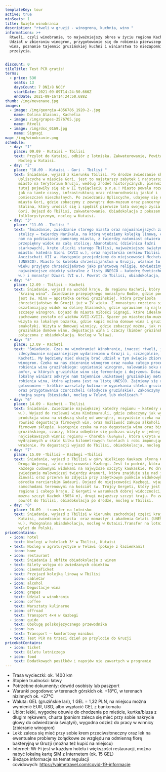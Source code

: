 ```yaml
---
templateKey: tour
active: true
minSeats: 1
title: Święto winobrania
description: "rtweli w gruzji - winogrona, kuchnia, wino "
informations: >+
  Rtweli, czyli winobranie, to najważniejszy okres w życiu regionu Kacheti.
  Udział w zbieraniu winogron, przygotowanie się do robienia pierwszego młodego
  wina, poznanie tajemnic gruzińskiej kuchni i winiarstwa to niezapomniane
  przeżycia.


discount: 0
tileTitle: Test PCR gratis!
terms:
  - price: 530
    seats: 13
    daysCount: 7 DNI/8 NOCY
    startDate: 2021-09-09T14:24:50.666Z
    endDate: 2021-09-16T14:24:50.688Z
thumb: /img/mevenaxe.jpg
images:
  - image: /img/georgia-4856786_1920-2-.jpg
    name: Dolina Alazani, Kachetia
  - image: /img/grapes-2576705.jpg
    name: Rtveli
  - image: /img/dsc_0169.jpg
    name: Signagi
map: /img/winobranie.png
schedule:
  - day: "1"
    place: 09.09 - Kutaisi – Tbilisi
    text: Przylot do Kutaisi, odbiór z lotniska. Zakwaterowanie, Powitalna kolacja .
      Nocleg w Kutaisi.
  - day: "2"
    place: "10.09 - Kutaisi - Gori - Tbilisi "
    text: Śniadanie, wyjazd z kierunku Tbilisi. Po drodze zwiedzanie skalnego miasta
      Upliscyche w mieście Gori, jest to najstarszy zabytek i najstarsze skalne
      miasto na terytorium Gruzji, według źródeł historycznych, pierwsze osady
      tutaj pojawiły się aż w II tysiącleciu p.n.e.! Miasto powala rozwiniętą,
      jak na tamte czasy, infrastrukturą oraz różnorodnością jaskiń i
      pomieszczeń mieszkalnych. Po zwiedzaniu Upliscyche, udajemy się do centrum
      miasta Gori, gdzie zobaczymy z zewnątrz dom-muzeum oraz pancerny wagon J.
      Stalina, który urodził się i spędził pierwsze lata swojego życia właśnie w
      Gori. Dojazd do Tbilisi, zakwaterowanie. Obiadokolacja z pokazem
      folklorystycznym, nocleg w Kutaisi.
  - day: "3"
    place: "11.09 - Tbilisi "
    text: "Śniadanie, zwiedzanie starego miasta oraz najważniejszych zabytków
      stolicy – twierdzy Narikala, na którą wjedziemy kolejką linową, co pozwoli
      nam na podziwianie panoramy miasta, z twierdzy natomiast otwiera się
      przepiękny widok na całą stolicę; Abanotubani (dzielnica łaźni
      siarkowych), kręte uliczki starego Tbilisi, najważniejsze świątynie
      miasta: katedra Sioni (XVII w.), oraz najstarsza cerkiew Tbilisi –
      Anczischati VII w. Następnie przejedziemy do miejscowości Mccheta
      (UNESCO). Miasto to kolebka chrześcijaństwa w Gruzji, właśnie tu w IV
      wieku przyjęto chrześcijaństwo jako państwową religię. Odwiedzimy
      najważniejsze obiekty sakralne z listy UNESCO – katedrę Sweticchoweli (XI
      w.) i monastyr Dżwari (VI w.). Powrót do Tbilisi, obiadokolacja, nocleg."
  - day: "4"
    place: 12.09 - Tbilisi - Kacheti
    text: Śniadanie, wyjazd na wschód kraju, do regionu Kacheti, który zwany jest
      “krainą wina”. Zwiedzanie przepięknego monastyru Bodbe, gdzie pochowana
      jest św. Nino – apostołka cerkwi gruzińskiej, która przyniosła
      chrześcijaństwo do Gruzji już w IV wieku. Z monastyru rozciera się
      oszałamiający widok na dolinę Alazańska, gdzie uprawiane są najlepsze
      szczepy winogron. Dojazd do miasta miłości Signagi, które idealne
      zachowane zostało od wieków XVII-XVIII. Spacer po miasteczku-muzeum,
      wizyta na lokalnym bazarku, gdzie kupić można domowe wina i gruzińskie
      smakołyki. Wizyta w domowej winnicy, gdzie zobaczyć można, jak robi się
      gruzińskie domowe wino, degustacja wina i czaczy (bimber gruziński)
      połączona z obiadokolacją. Nocleg w Telawi.
  - day: "5"
    place: 13.09 - Kacheti
    text: "Śniadanie. Czas na winobranie! Winobranie, inaczej rtweli, jest
      zdecydowanie najważniejszym wydarzeniem w Gruzji i, szczególnie, w
      Kacheti. My będziemy mieć okazję brać udział w tym święcie zbiorów
      winogron. Czeka na nas zbieranie winogron oraz nauka całego procesu
      robienia wina gruzińskiego: ugniatanie winogron, nalewanie soku do kwewri,
      amfor, w których gruzińskie wino się fermentuje i dojrzewa. Doświadczony
      lokalny winiarz odkryje nam tajemnice unikatowej gruzińskiej metody
      robienia wina, która wpisana jest na listę UNESCO. Zajmiemy się również
      gotowaniem – krótkie warsztaty kulinarne wypiekania chleba gruzińskiego
      oraz przygotowania czurczcheli (słodycze gruzińskie). Zakończymy wszystko
      chojną suprą (biesiada), nocleg w Telawi lub okolicach."
  - day: "6"
    place: 14.09 - Kacheti - Tbilisi
    text: Śniadanie. Zwiedzanie największej katedry regionu – katedry Alawerdi (XII
      w.). Wyjazd do rozlewni wina Kindzmarauli, gdzie zobaczymy jak wygląda
      produkcja wina na większą skalę od wewnątrz, oczywiście czeka na nas
      również degustacja firmowych win, oraz możliwość zakupu alkoholi w
      firmowym sklepie. Następnie czeka na nas degustacja wina oraz bimbru
      gruzińskiego, czaczy, która odbędzie się podczas wizyty w jednej z
      najciekawszych winnic regionu – Chareba (ხარება), która ukryta w
      wydrążonych w skale kilku kilometrowych tunelach i robi imponujące
      wrażenie. Po degustacji wyjazd do Tbilisi, obiadokolacja, nocleg.
  - day: "7"
    place: 15.09 -Tbilisi – Kazbegi –Tbilisi
    text: Śniadanie, wyjazd z Tbilisi w góry Wielkiego Kaukazu słynną Gruzińską
      Drogą Wojenną, aż do miejscowości Kazbegi. Jest to podróż, która zachwyci
      każdego cudownymi widokami na najwyższe szczyty kaukaskie. Po drodze
      zwiedzanie malowniczej twierdzy Ananuri, która znajduje się nad jeziorem
      Żinwali oraz przerwa na zdjęcia przy zabytkowym punkcie widokowym w
      ośrodku narciarskim Gudauri. Dojazd do miejscowości Kazbegi, wjazd
      samochodami terenowymi na kościół św. Trójcy Gergeti, który jest wizytówką
      regionu i całego kraju. Z Gergeti w warunkach dobrej widoczności, zobaczyć
      można szczyt Kazbek (5054 m), drugi najwyższy szczyt kraju. Po zwiedzaniu
      powrót do Tbilisi, obiadokolacja po drodze, nocleg w Tbilisi.
  - day: "8"
    place: 16.09 - transfer na lotnisko
    text: Śniadanie, wyjazd z Tbilisi w kierunku zachodniej części kraju. Dojazd do
      Kutaisi, zwiedzanie miasta  oraz monastyr i akademia Gelati (UNESCO, XII
      w.), Pożegnalna obiadokolacja, nocleg w Kutaisi.Transfer na lotnisko,
      wylot do Polski.
priceContains:
  - icon: hotel
    text: Noclegi w hotelach 3* w Tbilisi, Kutaisi
  - text: Nocleg w agroturystyce w Telawi (pokoje z łazienkami)
    icon: home
  - icon: restaurant
    text: Śniadania i obfite obiadokolacje z winem
  - text: Bilety wstępu do zwiedzanych obiektów
    icon: cinemaTicket
  - text: Przejazd kolejką linową w Tbilisi
    icon: cableCar
  - icon: alcohol
    text: Degustacje wina
  - icon: grapes
    text: Udzial w winobraniu
  - icon: coffee
    text: Warsztaty kulinarne
  - icon: offroad
    text: Transport 4×4 w Kazbegi
  - icon: guide
    text: Obsługę polskojęzycznego przewodnika
  - icon: bus
    text: Transport – komfortowy minibus
  - text: Test PCR na trzeci dzień po przylocie do Gruzji
priceNotContains:
  - icon: ticket
    text: Biletu lotniczego
  - icon: food
    text: Dodatkowych posiłków i napojów nie zawartych w programie
---
```

* Trasa wycieczki: ok. 1400 km
* Stopień trudności: łatwy
* Potrzebne dokumenty: dowód osobisty lub paszport
* Warunki pogodowe: w terenach górskich ok. +18°C, w terenach nizinnych ok. +27°C
* Waluta: GEL (gruzińskie lari), 1 GEL = 1,32 PLN, na miejscu można wymienić EUR, USD, albo wypłacić GEL z bankomatu 
* Ubiór: lekki, wygodne obuwie do chodzenia po mieście, kurtka/bluza z długim rękawem, chusta (paniom zaleca się mieć przy sobie nakrycie głowy do odwiedzania świątyń), wygodna odzież do pracy w winnicy (zbieranie winogron)
* Leki: zaleca się mieć przy sobie krem przeciwsłoneczny oraz lek na ewentualne problemy żołądkowe ze względu na odmienną florę bakteryjną w Gruzji (można też kupić na miejscu)
* Internet: Wi-Fi jest w każdym hotelu i większości restauracji, można nabyć lokalną kartę SIM z Internetem (ok. 15 GEL)
* Bieżące informacje na temat regulacji covidowych: <https://vaimetravel.com/covid-19-informacje>